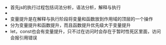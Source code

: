 
 * 首先js的执行过程包括词法分析，语法分析，解释与执行
 * 
 * 变量提升是在解释与执行阶段将变量和函数放到作用域的顶层的一个操作
 * 分为变量提升和函数提升，而且函数提升优先级大于变量提升
 * let，const也会有变量提升，只不过在访问时会存在于暂时性死区里面，访问会报引用错误